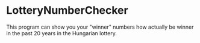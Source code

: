 # LotteryNumberChecker
This program can show you your "winner" numbers how actually be winner in the past 20 years in the Hungarian lottery.
